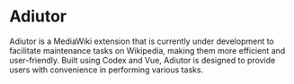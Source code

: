 # Adiutor

Adiutor is a MediaWiki extension that is currently under development to facilitate maintenance tasks on Wikipedia, making them more efficient and user-friendly. Built using Codex and Vue, Adiutor is designed to provide users with convenience in performing various tasks.
